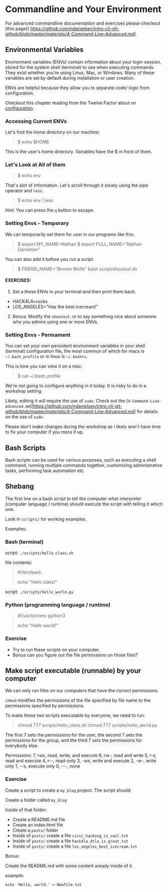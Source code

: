 # Commandline and Your Environment

For advanced commandline documentation and exercises please checkout (this page)[
https://github.com/ndanielsen/intro-cli-git-github/blob/master/materials/4-Command-Line-Advanced.md].



## Environmental Variables

Environment variables (ENVs) contain information about your login session, stored for the system shell (terminal) to use when executing commands. They exist whether you’re using Linux, Mac, or Windows. Many of these variables are set by default during installation or user creation.

ENVs are helpful because they allow you to separate code/ logic from configuration. 

Checkout this chapter reading from the Twelve Factor about on [configuration](https://12factor.net/config).


### Accessing Current ENVs

Let's find the home directory on our machine:

>$ echo $HOME

This is the user's home directory. Variables have the $ in front of them.

### Let's Look at All of them

>$ echo env


That's alot of information. Let's scroll through it slowly using the pipe operator and `less`. 

>$ echo env | less


Hint: You can press the `q` button to escape.


### Setting Envs - Temporary

We can temporarily set them for user in our programs like this:

>$ export MY_NAME=Nathan
>$ export FULL_NAME="Nathan Danielsen"

You can also add it before you run a script.

>$ FRIEND_NAME="Bonnie Wolfe" bash script/shoutout.sh



#### EXERCISES:

1) Set a these ENVs in your terminal and then print them back.

- HACK4LA=rocks
- LOS_ANGELES="Has the best icecream!"

2) Bonus: Modify the `shoutout.sh` to say something nice about someone who you admire using one or more ENVs.


### Setting Envs - Permament

You can set your own persistent environment variables in your shell (terminal) configuration file, the most common of which for macs is `~/.bash_profile` or in linux is `~/.bashrc`.


This is how you can view it on a mac:

>
>$ cat ~/.bash_profile
>

We're not going to configure anything in it today. It is risky to do in a workshop setting.

Likely, editing it will require the use of `sudo`. Check out the (`4-Command-Line-Advanced.md`)[https://github.com/ndanielsen/intro-cli-git-github/blob/master/materials/4-Command-Line-Advanced.md] for details on the use of `sudo`.

Please don't make changes during the workshop as I likely won't have time to fix your computer if you mess it up.


## Bash Scripts

Bash scripts can be used for various purposes, such as executing a shell command, running multiple commands together, customizing administrative tasks, performing task automation etc.

## Shebang

The first line on a bash script to tell the computer what interpreter (computer language / runtime) should execute the script with telling it which one.

Look in `scripts/` for working examples.

Examples:

### Bash (terminal)

script:
`./scripts/hello_class.sh`

file contents:
> #!/bin/bash
>
> echo "Hello class!"


script:
`./scripts/hello_world.py`

### Python (programming language / runtime)

> #!/usr/bin/env python3
>
> echo "Hello world!"


### Exercise

- Try to run these scripts on your computer.
- Bonus can you figure out the file permissions on those files?


## Make script executable (runnable) by your computer

We can only run files on our computers that have the correct permissions. 

`chmod` modifies the permissions of the file specified by file name to the permissions specified by permissions.

To make these two scripts executable by everyone, we need to run:

> chmod 777 scripts/hello_class.sh
> chmod 777 scripts/hello_world.py


The first 7 sets the permissions for the user, the second 7 sets the permissions for the group, and the third 7 sets the permissions for everybody else.


Permissions:
    7, rwx, read, write, and execute
    6, rw-, read and write
    5, r-x, read and execute
    4, r--, read-only
    3, -wx, write and execute
    2, -w-, write only
    1, --x, execute only
    0, ---, none


### Exercise

Create a script to create a `my_blog` project. The script should:

Create a folder called `my_blog`

Inside of that folder:
- Create a README.md file
- Create an index.html file
- Create a `posts/` folder
- Inside of `posts/` create a file  `civic_hacking_is_cool.txt`
- Inside of `posts/` create a file  `hack4la_dtla_is_great.txt`
- Inside of `posts/` create a file  `los_angeles_best_icecream.txt`


Bonus:

Create the README.md with some content aready inside of it.

example:

`echo 'Hello, world.' > Newfile.txt`




